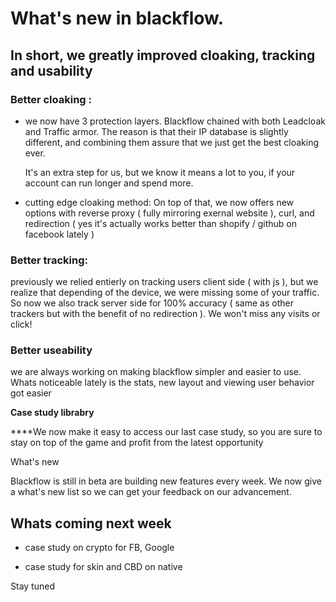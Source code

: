 # What's new in blackflow.



## In short, we greatly improved cloaking, tracking and usability



### Better cloaking :

- we now have 3 protection layers. Blackflow chained with both Leadcloak and Traffic armor. The reason is that their IP database is slightly different, and combining them assure that we just get the best cloaking ever.
  
  It's an extra step for us, but we know it means a lot to you, if your account can run longer and spend more.

- cutting edge cloaking method: On top of that, we now offers new options with reverse proxy ( fully mirroring exernal website ), curl, and redirection ( yes it's actually works better than shopify / github on facebook lately )



### Better tracking:

previously we relied entierly on tracking users client side ( with js ), but we realize that depending of the device, we were missing some of your traffic. So now we also track server side for 100% accuracy ( same as other trackers but with the benefit of no redirection ). We won't miss any visits or click! 



### Better useability

we are always working on making blackflow simpler and easier to use. Whats noticeable lately is the stats, new layout and viewing user behavior got easier



**Case study librabry**

****We now make it easy to access our last case study, so you are sure to stay on top of the game and profit from the latest opportunity



What's new 

Blackflow is still in beta are building new features every week. We now give a what's new list so we can get your feedback on our advancement.



## Whats coming next week

- case study on crypto for FB, Google

- case study for skin and CBD on native



Stay tuned


